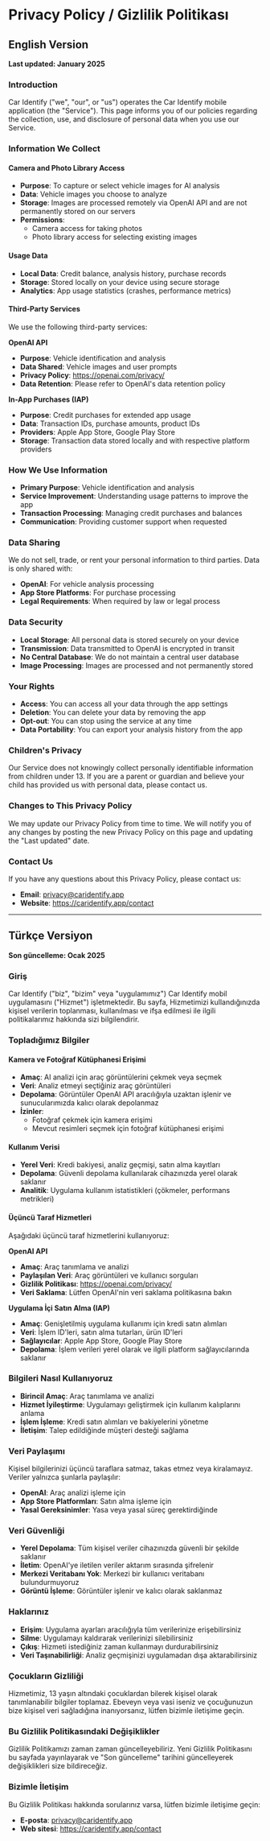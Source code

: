 # Privacy Policy / Gizlilik Politikası

## English Version

**Last updated: January 2025**

### Introduction

Car Identify ("we", "our", or "us") operates the Car Identify mobile application (the "Service"). This page informs you of our policies regarding the collection, use, and disclosure of personal data when you use our Service.

### Information We Collect

#### Camera and Photo Library Access
- **Purpose**: To capture or select vehicle images for AI analysis
- **Data**: Vehicle images you choose to analyze
- **Storage**: Images are processed remotely via OpenAI API and are not permanently stored on our servers
- **Permissions**: 
  - Camera access for taking photos
  - Photo library access for selecting existing images

#### Usage Data
- **Local Data**: Credit balance, analysis history, purchase records
- **Storage**: Stored locally on your device using secure storage
- **Analytics**: App usage statistics (crashes, performance metrics)

#### Third-Party Services

We use the following third-party services:

**OpenAI API**
- **Purpose**: Vehicle identification and analysis
- **Data Shared**: Vehicle images and user prompts
- **Privacy Policy**: https://openai.com/privacy/
- **Data Retention**: Please refer to OpenAI's data retention policy

**In-App Purchases (IAP)**
- **Purpose**: Credit purchases for extended app usage
- **Data**: Transaction IDs, purchase amounts, product IDs
- **Providers**: Apple App Store, Google Play Store
- **Storage**: Transaction data stored locally and with respective platform providers

### How We Use Information

- **Primary Purpose**: Vehicle identification and analysis
- **Service Improvement**: Understanding usage patterns to improve the app
- **Transaction Processing**: Managing credit purchases and balances
- **Communication**: Providing customer support when requested

### Data Sharing

We do not sell, trade, or rent your personal information to third parties. Data is only shared with:

- **OpenAI**: For vehicle analysis processing
- **App Store Platforms**: For purchase processing
- **Legal Requirements**: When required by law or legal process

### Data Security

- **Local Storage**: All personal data is stored securely on your device
- **Transmission**: Data transmitted to OpenAI is encrypted in transit
- **No Central Database**: We do not maintain a central user database
- **Image Processing**: Images are processed and not permanently stored

### Your Rights

- **Access**: You can access all your data through the app settings
- **Deletion**: You can delete your data by removing the app
- **Opt-out**: You can stop using the service at any time
- **Data Portability**: You can export your analysis history from the app

### Children's Privacy

Our Service does not knowingly collect personally identifiable information from children under 13. If you are a parent or guardian and believe your child has provided us with personal data, please contact us.

### Changes to This Privacy Policy

We may update our Privacy Policy from time to time. We will notify you of any changes by posting the new Privacy Policy on this page and updating the "Last updated" date.

### Contact Us

If you have any questions about this Privacy Policy, please contact us:
- **Email**: privacy@caridentify.app
- **Website**: https://caridentify.app/contact

---

## Türkçe Versiyon

**Son güncelleme: Ocak 2025**

### Giriş

Car Identify ("biz", "bizim" veya "uygulamımız") Car Identify mobil uygulamasını ("Hizmet") işletmektedir. Bu sayfa, Hizmetimizi kullandığınızda kişisel verilerin toplanması, kullanılması ve ifşa edilmesi ile ilgili politikalarımız hakkında sizi bilgilendirir.

### Topladığımız Bilgiler

#### Kamera ve Fotoğraf Kütüphanesi Erişimi
- **Amaç**: AI analizi için araç görüntülerini çekmek veya seçmek
- **Veri**: Analiz etmeyi seçtiğiniz araç görüntüleri
- **Depolama**: Görüntüler OpenAI API aracılığıyla uzaktan işlenir ve sunucularımızda kalıcı olarak depolanmaz
- **İzinler**: 
  - Fotoğraf çekmek için kamera erişimi
  - Mevcut resimleri seçmek için fotoğraf kütüphanesi erişimi

#### Kullanım Verisi
- **Yerel Veri**: Kredi bakiyesi, analiz geçmişi, satın alma kayıtları
- **Depolama**: Güvenli depolama kullanılarak cihazınızda yerel olarak saklanır
- **Analitik**: Uygulama kullanım istatistikleri (çökmeler, performans metrikleri)

#### Üçüncü Taraf Hizmetleri

Aşağıdaki üçüncü taraf hizmetlerini kullanıyoruz:

**OpenAI API**
- **Amaç**: Araç tanımlama ve analizi
- **Paylaşılan Veri**: Araç görüntüleri ve kullanıcı sorguları
- **Gizlilik Politikası**: https://openai.com/privacy/
- **Veri Saklama**: Lütfen OpenAI'nin veri saklama politikasına bakın

**Uygulama İçi Satın Alma (IAP)**
- **Amaç**: Genişletilmiş uygulama kullanımı için kredi satın alımları
- **Veri**: İşlem ID'leri, satın alma tutarları, ürün ID'leri
- **Sağlayıcılar**: Apple App Store, Google Play Store
- **Depolama**: İşlem verileri yerel olarak ve ilgili platform sağlayıcılarında saklanır

### Bilgileri Nasıl Kullanıyoruz

- **Birincil Amaç**: Araç tanımlama ve analizi
- **Hizmet İyileştirme**: Uygulamayı geliştirmek için kullanım kalıplarını anlama
- **İşlem İşleme**: Kredi satın alımları ve bakiyelerini yönetme
- **İletişim**: Talep edildiğinde müşteri desteği sağlama

### Veri Paylaşımı

Kişisel bilgilerinizi üçüncü taraflara satmaz, takas etmez veya kiralamayız. Veriler yalnızca şunlarla paylaşılır:

- **OpenAI**: Araç analizi işleme için
- **App Store Platformları**: Satın alma işleme için
- **Yasal Gereksinimler**: Yasa veya yasal süreç gerektirdiğinde

### Veri Güvenliği

- **Yerel Depolama**: Tüm kişisel veriler cihazınızda güvenli bir şekilde saklanır
- **İletim**: OpenAI'ye iletilen veriler aktarım sırasında şifrelenir
- **Merkezi Veritabanı Yok**: Merkezi bir kullanıcı veritabanı bulundurmuyoruz
- **Görüntü İşleme**: Görüntüler işlenir ve kalıcı olarak saklanmaz

### Haklarınız

- **Erişim**: Uygulama ayarları aracılığıyla tüm verilerinize erişebilirsiniz
- **Silme**: Uygulamayı kaldırarak verilerinizi silebilirsiniz
- **Çıkış**: Hizmeti istediğiniz zaman kullanmayı durdurabilirsiniz
- **Veri Taşınabilirliği**: Analiz geçmişinizi uygulamadan dışa aktarabilirsiniz

### Çocukların Gizliliği

Hizmetimiz, 13 yaşın altındaki çocuklardan bilerek kişisel olarak tanımlanabilir bilgiler toplamaz. Ebeveyn veya vasi iseniz ve çocuğunuzun bize kişisel veri sağladığına inanıyorsanız, lütfen bizimle iletişime geçin.

### Bu Gizlilik Politikasındaki Değişiklikler

Gizlilik Politikamızı zaman zaman güncelleyebiliriz. Yeni Gizlilik Politikasını bu sayfada yayınlayarak ve "Son güncelleme" tarihini güncelleyerek değişiklikleri size bildireceğiz.

### Bizimle İletişim

Bu Gizlilik Politikası hakkında sorularınız varsa, lütfen bizimle iletişime geçin:
- **E-posta**: privacy@caridentify.app
- **Web sitesi**: https://caridentify.app/contact 